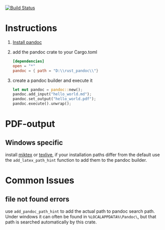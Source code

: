 [![Build Status](https://travis-ci.org/oli-obk/rust-pandoc.svg?branch=master)](https://travis-ci.org/oli-obk/rust-pandoc)

# Instructions

1. [Install pandoc](http://pandoc.org/installing.html)
2. add the pandoc crate to your Cargo.toml

    ```toml
    [dependencies]
    open = "*"
    pandoc = { path = "D:\\rust_pandoc\\"}
   ```

3. create a pandoc builder and execute it

    ```rust
    let mut pandoc = pandoc::new();
    pandoc.add_input("hello_world.md");
    pandoc.set_output("hello_world.pdf");
    pandoc.execute().unwrap();
    ```

# PDF-output
## Windows specific
install [miktex](http://miktex.org/) or [texlive](https://www.tug.org/texlive/), if your installation paths differ from the default use the `add_latex_path_hint` function to add them to the pandoc builder.

# Common Issues
## file not found errors
use `add_pandoc_path_hint` to add the actual path to pandoc search path. Under windows it can often
be found in `%LOCALAPPDATA%\Pandoc\`, but that path is searched automatically by this crate.
